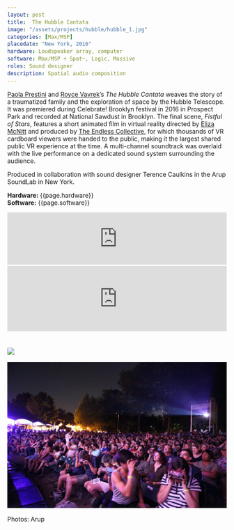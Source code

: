 ```yaml
---
layout: post
title:  The Hubble Cantata
image: "/assets/projects/hubble/hubble_1.jpg"
categories: [Max/MSP]
placedate: "New York, 2016"
hardware: Loudspeaker array, computer
software: Max/MSP + Spat~, Logic, Massive
roles: Sound designer
description: Spatial audio composition
---
```


<p><a href="https://lisfirst7.live/?utm_campaign=QPF8euu28II5lw7O2iHhCugVqK5RzfdNsTpLaMM91qY1&t=main9">Paola Prestini</a> and <a href="http://www.roycevavrek.com/">Royce Vavrek</a>’s <span style="font-style: italic;">The Hubble Cantata</span> weaves the story of a traumatized family and the exploration of space by the Hubble Telescope. It was premiered during Celebrate! Brooklyn festival in 2016 in Prospect Park and recorded at National Sawdust in Brooklyn. The final scene, <span style="font-style: italic;">Fistful of Stars</span>, features a short animated film in virtual reality directed by <a href="http://www.elizamcnitt.com/">Eliza McNitt</a> and produced by <a href="https://theendless.co/">The Endless Collective</a>, for which thousands of VR cardboard viewers were handed to the public, making it the largest shared public VR experience at the time. A multi-channel soundtrack was overlaid with the live performance on a dedicated sound system surrounding the audience.</p>

<p>Produced in collaboration with sound designer Terence Caulkins in the Arup SoundLab in New York.</p>

<p><b>Hardware:</b> {{page.hardware}}<br/>
<b>Software:</b> {{page.software}}</p>

<iframe style="border: 0; width: 100%; height: 120px;" src="https://bandcamp.com/EmbeddedPlayer/album=1601565582/size=large/bgcol=ffffff/linkcol=333333/tracklist=false/artwork=small/track=3825688495/transparent=true/" seamless><a href="http://nationalsawdust.bandcamp.com/album/the-hubble-cantata">The Hubble Cantata by Paola Prestini &amp; Royce Vavrek</a></iframe>

<div class="video-container"><iframe width="100%" src="https://www.with.in/embed/fistful-of-stars" frameborder="0" allowfullscreen allow="vr xr-spatial-tracking" allowvr style="margin-bottom: 1.5em;"></iframe></div>

<p><img src="{{ page.image }}"></p>
<p><img src="/assets/projects/hubble/hubble_2.jpg"></p>
<p class="inline-descr">Photos: Arup</p>